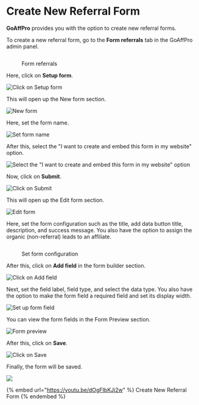 # Create New Referral Form

**GoAffPro** provides you with the option to create new referral forms.

To create a new referral form, go to the **Form referrals** tab in the GoAffPro admin panel.

<figure><img src="../../../.gitbook/assets/image (3503).png" alt=""><figcaption><p>Form referrals</p></figcaption></figure>

Here, click on **Setup form**.

![Click on Setup form](<../../../.gitbook/assets/Screenshot 2022-06-20 174949 (1).png>)

This will open up the New form section.

![New form](<../../../.gitbook/assets/image (2158).png>)

Here, set the form name.

![Set form name](<../../../.gitbook/assets/Screenshot 2022-06-20 175633.png>)

After this, select the "I want to create and embed this form in my website" option.

![Select the "I want to create and embed this form in my website" option](<../../../.gitbook/assets/Screenshot 2022-06-28 014931.png>)

Now, click on **Submit**.

![Click on Submit](<../../../.gitbook/assets/Screenshot 2022-06-20 183413.png>)

This will open up the Edit form section.

![Edit form](<../../../.gitbook/assets/image (384).png>)

Here, set the form configuration such as the title, add data button title, description, and success message. You also have the option to assign the organic (non-referral) leads to an affiliate.

<figure><img src="../../../.gitbook/assets/Screenshot 2024-04-22 175551.png" alt=""><figcaption><p>Set form configuration</p></figcaption></figure>

After this, click on **Add field** in the form builder section.&#x20;

![Click on Add field](<../../../.gitbook/assets/Screenshot 2022-06-20 193926 (1).png>)

Next, set the field label, field type, and select the data type. You also have the option to make the form field a required field and set its display width.

![Set up form field](<../../../.gitbook/assets/Screenshot 2022-06-20 194209.png>)

You can view the form fields in the Form Preview section.&#x20;

![Form preview](<../../../.gitbook/assets/Screenshot 2022-06-20 194938.png>)

After this, click on **Save**.

![Click on Save](<../../../.gitbook/assets/Screenshot 2022-06-20 195247.png>)

Finally, the form will be saved.&#x20;

![](<../../../.gitbook/assets/Screenshot 2022-06-20 181946.png>)

{% embed url="https://youtu.be/dOgFIbKJj2w" %}
Create New Referral Form
{% endembed %}
